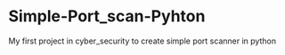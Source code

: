 # Simple-Port_scan-Pyhton
My first project in cyber_security to create simple port scanner in python
